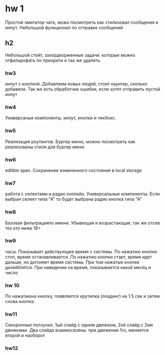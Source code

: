 # hw 1
Простой эмитатор чата, можо посмотреть как стилизовал сообщения и инпут. Небольшой функционал по отправке сообщений

## h2
Небольшой стейт, захордкорженные задачи. которые можно отфильрофать по приорити и так же удалить

### hw3
инпут с кнопкой. Добавляем новых людей, стоит каунтер, сколько добавили. Так же есть обработчик ошибки, если хотят отправить пустой инпут

### hw4
Универсаные компоненты, инпут, кнопки и чекбокс.

### hw5
Реализация роутингов. Бургер меню, можно посмотреть как реализованы стили для бургер меню

### hw6
editble span. Сохранение измененного состояния в local storage

### hw7
работа с селектами и радио кнопкйо. Универсальные компоненты. Если выбран селект типа "А" то будет выбрана радио кнопка типа "А"

### hw8
Базовая фильтрацияпо имени. Убывющая и возрастающая, так же отсев тех кто ниже 18+

### hw9
часы. Показывает действующее время с системы. По нажатию кнопки стоп, время останавливается. По нажатию кнопки старт, время идет дальше, но догоняет время системы. При  том нажатые кнопки дизейблятся. При наведении на время, показывается какой месяц и число

### hw 10
По нажатиюна кнопку, появляется крутилка (лоадинг) на 1.5 сек и затем снова кнопка

### hw11
Синхронные ползунки. 1ый слайд с одним движком, 2ой слайд с 2мя движками. Два слайда взаимосвзяны. при движении 1го, меняется второй и наоборот

### hw12
